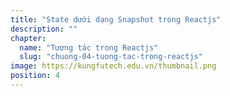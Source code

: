 ```yaml
---
title: "State dưới dạng Snapshot trong Reactjs"
description: ""
chapter:
  name: "Tương tác trong Reactjs"
  slug: "chuong-04-tuong-tac-trong-reactjs"
image: https://kungfutech.edu.vn/thumbnail.png
position: 4
---
```

